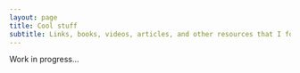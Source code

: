 ```yaml
---
layout: page
title: Cool stuff
subtitle: Links, books, videos, articles, and other resources that I found to be useful and worth sharing
---
```


Work in progress...